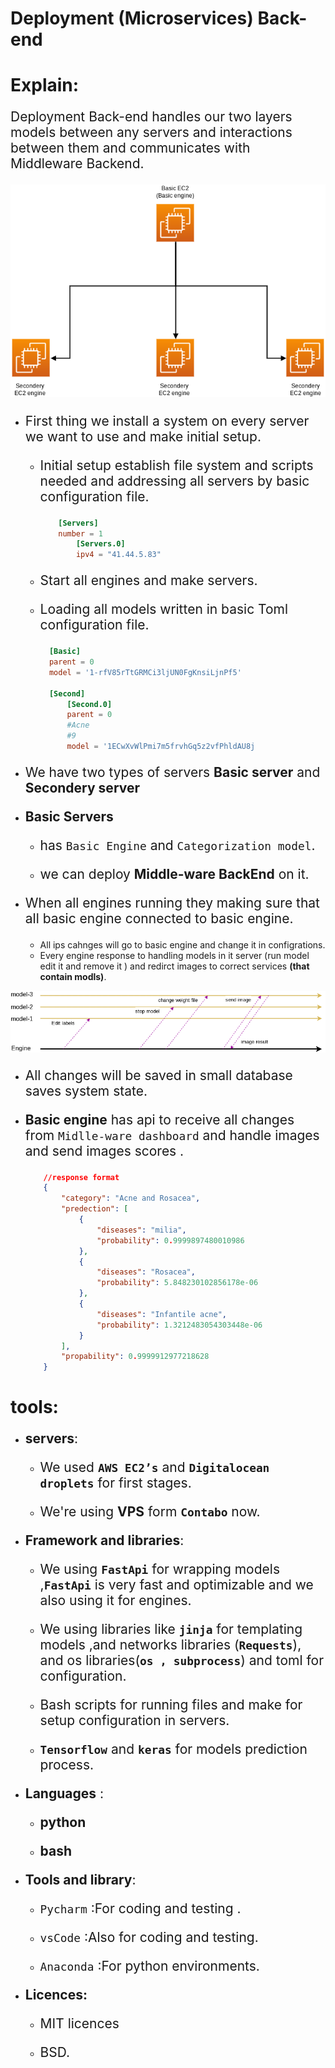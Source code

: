 <style>
  p {
  font-size: 1.5em;
}
</style>

# Deployment (Microservices) Back-end

# Explain:

Deployment Back-end handles our two layers models between any servers  and interactions between them and communicates with Middleware Backend.

  
<p style = "text-align:center"><img src ='./Figures/SampleOfBack-endDeployment.drawio.png'></p>

- First thing we install a system on every server we want to use and make initial setup.
  - Initial setup establish file system and scripts needed and addressing all servers by basic configuration file. 
    ```toml
        [Servers]
        number = 1
            [Servers.0]
            ipv4 = "41.44.5.83"
    ``` 

  - Start all engines and make servers.
  - Loading all models written in basic Toml configuration file.
      ```toml
        [Basic]
        parent = 0
        model = '1-rfV85rTtGRMCi3ljUN0FgKnsiLjnPf5'

        [Second]
            [Second.0]
            parent = 0
            #Acne
            #9
            model = '1ECwXvWlPmi7m5frvhGq5z2vfPhldAU8j 
       ```

- We have two types of servers **Basic server** and **Secondery server** 
- **Basic Servers** 
  
  - has `Basic Engine` and `Categorization model`.
  
  - we can deploy **Middle-ware BackEnd** on it.
    

- When all engines running they making sure that all basic engine connected to basic engine.
  - All ips cahnges will go to basic engine and change it in configrations.
  - Every engine response to handling models in it server (run model edit it and remove it ) and redirct images to correct services **(that contain modls)**.
<img src="./Figures/timeline.drawio.png">

  - All changes will be saved in small database saves system state.
  - **Basic engine** has api to receive all changes from `Midlle-ware dashboard` and handle images and send images scores .
    
   
    ```json
        //response format
        {
            "category": "Acne and Rosacea",
            "predection": [
                {
                    "diseases": "milia",
                    "probability": 0.9999897480010986
                },
                {
                    "diseases": "Rosacea",
                    "probability": 5.848230102856178e-06
                },
                {
                    "diseases": "Infantile acne",
                    "probability": 1.3212483054303448e-06
                }
            ],
            "propability": 0.9999912977218628
        }
    
    ```

# tools:

- **servers**:
    - We used **`AWS EC2’s`** and **`Digitalocean droplets`** for first stages.
   
  - We're using **VPS** form **`Contabo`** now. 
- **Framework and libraries**:
  
  - We using **`FastApi`** for wrapping models ,**`FastApi`** is very fast and optimizable and we also using it for engines.
  - We using libraries like **`jinja`** for templating models ,and networks libraries (**`Requests`**), and os libraries(**`os , subprocess`**) and toml for configuration.
  - Bash scripts for running files and make for setup configuration in servers.

  - **`Tensorflow`** and **`keras`** for models prediction process.
- **Languages** :  

  - **python** 
  
  - **bash** 
  

  
- **Tools and library**:
  
  - `Pycharm` :For coding and testing . 
  - `vsCode` :Also for coding and testing.
  
  - `Anaconda` :For python environments. 
  

- **Licences:**
  
  - MIT licences 
  
  -  BSD.
  


